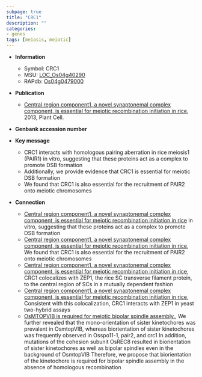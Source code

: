 ```yaml
---
subpage: true
title: "CRC1"
description: ""
categories:
- genes
tags: [meiosis, meiotic]
---
```


* **Information**  
    + Symbol: CRC1  
    + MSU: [LOC_Os04g40290](http://rice.plantbiology.msu.edu/cgi-bin/ORF_infopage.cgi?orf=LOC_Os04g40290)  
    + RAPdb: [Os04g0479000](http://rapdb.dna.affrc.go.jp/viewer/gbrowse_details/irgsp1?name=Os04g0479000)  

* **Publication**  
    + [Central region component1, a novel synaptonemal complex component, is essential for meiotic recombination initiation in rice](http://www.ncbi.nlm.nih.gov/pubmed?term=Central+region+component1,+a+novel+synaptonemal+complex+component,+is+essential+for+meiotic+recombination+initiation+in+rice%5BTitle%5D), 2013, Plant Cell.

* **Genbank accession number**  

* **Key message**  
    + CRC1 interacts with homologous pairing aberration in rice meiosis1 (PAIR1) in vitro, suggesting that these proteins act as a complex to promote DSB formation
    + Additionally, we provide evidence that CRC1 is essential for meiotic DSB formation
    + We found that CRC1 is also essential for the recruitment of PAIR2 onto meiotic chromosomes

* **Connection**  
    + [Central region component1, a novel synaptonemal complex component, is essential for meiotic recombination initiation in rice](PAIR1) in vitro, suggesting that these proteins act as a complex to promote DSB formation
    + [Central region component1, a novel synaptonemal complex component, is essential for meiotic recombination initiation in rice](http://www.ncbi.nlm.nih.gov/pubmed?term=Central+region+component1,+a+novel+synaptonemal+complex+component,+is+essential+for+meiotic+recombination+initiation+in+rice%5BTitle%5D), We found that CRC1 is also essential for the recruitment of PAIR2 onto meiotic chromosomes
    + [Central region component1, a novel synaptonemal complex component, is essential for meiotic recombination initiation in rice](http://www.ncbi.nlm.nih.gov/pubmed?term=Central+region+component1,+a+novel+synaptonemal+complex+component,+is+essential+for+meiotic+recombination+initiation+in+rice%5BTitle%5D), CRC1 colocalizes with ZEP1, the rice SC transverse filament protein, to the central region of SCs in a mutually dependent fashion
    + [Central region component1, a novel synaptonemal complex component, is essential for meiotic recombination initiation in rice](http://www.ncbi.nlm.nih.gov/pubmed?term=Central+region+component1,+a+novel+synaptonemal+complex+component,+is+essential+for+meiotic+recombination+initiation+in+rice%5BTitle%5D), Consistent with this colocalization, CRC1 interacts with ZEP1 in yeast two-hybrid assays
    + [OsMTOPVIB is required for meiotic bipolar spindle assembly.](http://www.ncbi.nlm.nih.gov/pubmed?term=OsMTOPVIB+is+required+for+meiotic+bipolar+spindle+assembly.%5BTitle%5D),  We further revealed that the mono-orientation of sister kinetochores was prevalent in OsmtopVIB, whereas biorientation of sister kinetochores was frequently observed in Osspo11-1, pair2, and crc1 In addition, mutations of the cohesion subunit OsREC8 resulted in biorientation of sister kinetochores as well as bipolar spindles even in the background of OsmtopVIB Therefore, we propose that biorientation of the kinetochore is required for bipolar spindle assembly in the absence of homologous recombination



